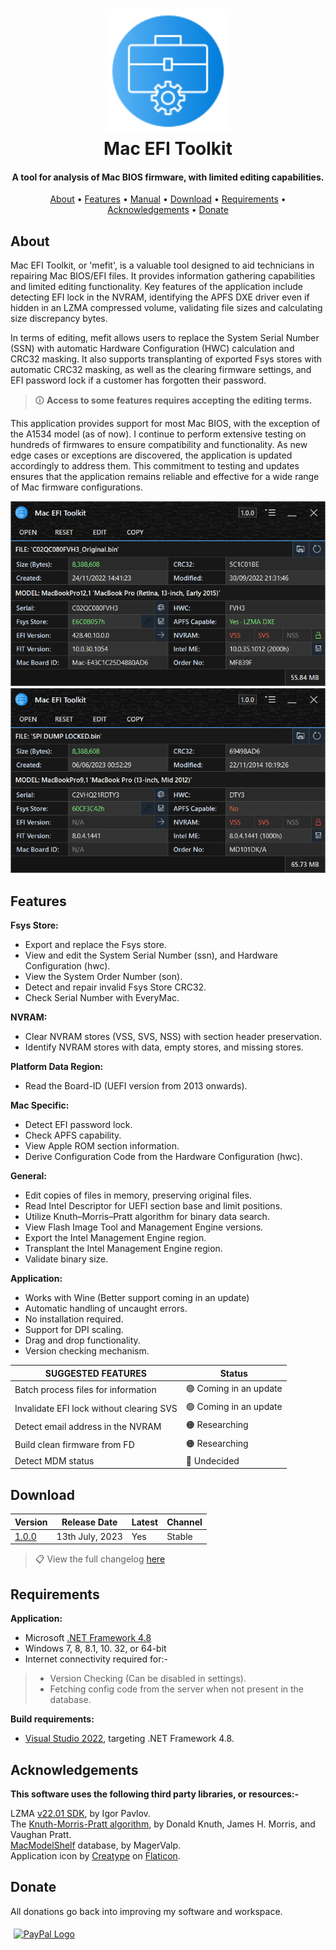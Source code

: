 <h1 align="center">
<img width="200" src="files/images/img128px.png" alt="SMCFT Logo">
<br>
Mac EFI Toolkit
</h1>

<h4 align="center">A tool for analysis of Mac BIOS firmware, with limited editing capabilities.</h4>
<p align="center">
  <a href="#about">About</a> •
  <a href="#features">Features</a> •
  <a href="MANUAL.md">Manual</a> •
  <a href="#download">Download</a> •
  <a href="#requirements">Requirements</a> •
  <a href="#acknowledgements">Acknowledgements</a> •
  <a href="#donate">Donate</a>
</p>

## About

Mac EFI Toolkit, or 'mefit', is a valuable tool designed to aid technicians in repairing Mac BIOS/EFI files. It provides information gathering capabilities and limited editing functionality. Key features of the application include detecting EFI lock in the NVRAM, identifying the APFS DXE driver even if hidden in an LZMA compressed volume, validating file sizes and calculating size discrepancy bytes.

In terms of editing, mefit allows users to replace the System Serial Number (SSN) with automatic Hardware Configuration (HWC) calculation and CRC32 masking. It also supports transplanting of exported Fsys stores with automatic CRC32 masking, as well as the clearing firmware settings, and EFI password lock if a customer has forgotten their password.

>🛈 **Access to some features requires accepting the editing terms.**

This application provides support for most Mac BIOS, with the exception of the A1534 model (as of now). I continue to perform extensive testing on hundreds of firmwares to ensure compatibility and functionality. As new edge cases or exceptions are discovered, the application is updated accordingly to address them. This commitment to testing and updates ensures that the application remains reliable and effective for a wide range of Mac firmware configurations.

<img width="550" src="files/images/met.png" alt="MET">
<img width="550" src="files/images/met_alt.png" alt="MET_ALT">

## Features

**Fsys Store:**
- Export and replace the Fsys store.
- View and edit the System Serial Number (ssn), and Hardware Configuration (hwc).
- View the System Order Number (son).
- Detect and repair invalid Fsys Store CRC32.
- Check Serial Number with EveryMac.

**NVRAM:**
- Clear NVRAM stores (VSS, SVS, NSS) with section header preservation.
- Identify NVRAM stores with data, empty stores, and missing stores.

**Platform Data Region:**
- Read the Board-ID (UEFI version from 2013 onwards).

**Mac Specific:**
- Detect EFI password lock.
- Check APFS capability.
- View Apple ROM section information.
- Derive Configuration Code from the Hardware Configuration (hwc).

**General:**
- Edit copies of files in memory, preserving original files.
- Read Intel Descriptor for UEFI section base and limit positions.
- Utilize Knuth–Morris–Pratt algorithm for binary data search.
- View Flash Image Tool and Management Engine versions.
- Export the Intel Management Engine region.
- Transplant the Intel Management Engine region.
- Validate binary size.

**Application:**

- Works with Wine (Better support coming in an update)
- Automatic handling of uncaught errors.
- No installation required.
- Support for DPI scaling.
- Drag and drop functionality.
- Version checking mechanism.

| SUGGESTED FEATURES                         | Status                |
|--------------------------------------------|-----------------------|
| Batch process files for information        |🟢 Coming in an update |
| Invalidate EFI lock without clearing SVS   |🟢 Coming in an update |
| Detect email address in the NVRAM          |🟠 Researching         |
| Build clean firmware from FD               |🟠 Researching         |
| Detect MDM status                          |🔴 Undecided           |

## Download

| Version| Release Date| Latest | Channel |
|--------|-------------|--------|---------|
|[1.0.0](https://github.com/MuertoGB/MacEfiToolkit/releases/latest)| 13th July, 2023 | Yes | Stable |

> 📋 View the full changelog [here](CHANGELOG.md)

## Requirements

**Application:**
- Microsoft [.NET Framework 4.8](https://dotnet.microsoft.com/en-us/download/dotnet-framework/net48)
- Windows 7, 8, 8.1, 10. 32, or 64-bit
- Internet connectivity required for:-
> - Version Checking (Can be disabled in settings).
> - Fetching config code from the server when not present in the database.

**Build requirements:**
- [Visual Studio 2022](https:/visualstudio.microsoft.com/vs/), targeting .NET Framework 4.8.

## Acknowledgements

**This software uses the following third party libraries, or resources:-**

LZMA [v22.01 SDK](https://www.7-zip.org/sdk.html), by Igor Pavlov.\
The [Knuth-Morris-Pratt algorithm](https://en.wikipedia.org/wiki/Knuth%E2%80%93Morris%E2%80%93Pratt_algorithm), by Donald Knuth, James H. Morris, and  Vaughan Pratt.\
[MacModelShelf](https://github.com/MagerValp/MacModelShelf) database, by MagerValp.\
Application icon by [Creatype](https://www.flaticon.com/free-icon/toolkit_6457096?term=toolkit&page=1&position=38&origin=search&related_id=6457096) on [Flaticon](https://www.flaticon.com).

## Donate

All donations go back into improving my software and workspace.

<a href="https://www.paypal.com/donate/?hosted_button_id=Z88F3UEZB47SQ"><img width="160" src="https://www.paypalobjects.com/webstatic/mktg/Logo/pp-logo-200px.png" alt="PayPal Logo" vspace="5" hspace="5"></a>
